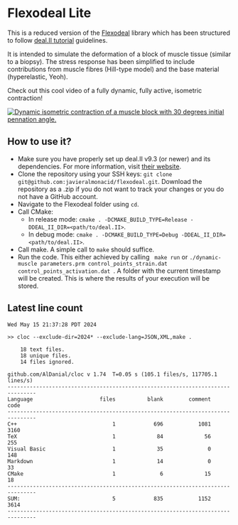 # Flexodeal Lite
This is a reduced version of the [Flexodeal](https://github.com/javieralmonacid/flexodeal) library which has been structured to follow [deal.II tutorial](https://www.dealii.org/current/doxygen/deal.II/Tutorial.html) guidelines. 

It is intended to simulate the deformation of a block of muscle tissue (similar to a biopsy). The stress response has been simplified to include contributions from muscle fibres (Hill-type model) and the base material (hyperelastic, Yeoh).

Check out this cool video of a fully dynamic, fully active, isometric contraction!

[![Dynamic isometric contraction of a muscle block with 30 degrees initial pennation angle.](reports/dynamic-isometric-contraction.png)](https://youtu.be/CCTiSV1Vl7o)




## How to use it?

- Make sure you have properly set up deal.II v9.3 (or newer) and its dependencies. For more information, visit [their website](http://www.dealii.org).
- Clone the repository using your SSH keys: ```git clone git@github.com:javieralmonacid/flexodeal.git```. Download the repository as a .zip if you do not want to track your changes or you do not have a GitHub account.
- Navigate to the Flexodeal folder using ```cd```.
- Call CMake:
    - In release mode: ```cmake . -DCMAKE_BUILD_TYPE=Release -DDEAL_II_DIR=<path/to/deal.II>```.
    - In debug mode: ```cmake . -DCMAKE_BUILD_TYPE=Debug -DDEAL_II_DIR=<path/to/deal.II>```.
- Call make. A simple call to ```make``` should suffice.
- Run the code. This either achieved by calling ``` make run``` or ```./dynamic-muscle parameters.prm control_points_strain.dat control_points_activation.dat ```. A folder with the current timestamp will be created. This is where the results of your execution will be stored.

## Latest line count

```
Wed May 15 21:37:28 PDT 2024

>> cloc --exclude-dir=2024* --exclude-lang=JSON,XML,make .
    
    18 text files.
    18 unique files.                              
    14 files ignored.

github.com/AlDanial/cloc v 1.74  T=0.05 s (105.1 files/s, 117705.1 lines/s)
-------------------------------------------------------------------------------
Language                     files          blank        comment           code
-------------------------------------------------------------------------------
C++                              1            696           1081           3160
TeX                              1             84             56            255
Visual Basic                     1             35              0            148
Markdown                         1             14              0             33
CMake                            1              6             15             18
-------------------------------------------------------------------------------
SUM:                             5            835           1152           3614
-------------------------------------------------------------------------------

```